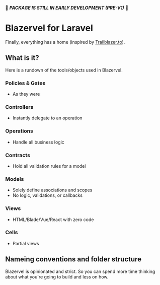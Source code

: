 🚨 ***PACKAGE IS STILL IN EARLY DEVELOPMENT (PRE-V1)*** 🚨

# Blazervel for Laravel
Finally, everything has a home (inspired by [Trailblazer.to](https://trailblazer.to)).

## What is it?
Here is a rundown of the tools/objects used in Blazervel.

### Policies & Gates
- As they were

### Controllers
- Instantly delegate to an operation

### Operations
- Handle all business logic

### Contracts
- Hold all validation rules for a model

### Models
- Solely define associations and scopes
- No logic, validations, or callbacks

### Views
- HTML/Blade/Vue/React with zero code

### Cells
- Partial views

## Nameing conventions and folder structure
Blazervel is opinionated and strict. So you can spend more time thinking about what you're going to build and less on how.
